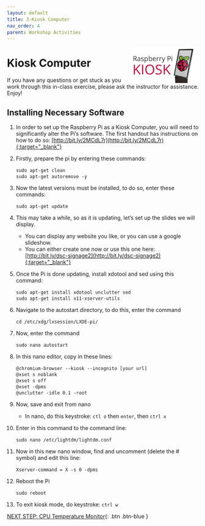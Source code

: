 ```yaml
---
layout: default
title: 3-Kiosk Computer
nav_order: 4
parent: Workshop Activities
---
```


<img src="images/act-3/logo-3.png" alt="kiosk" style="float:right;width:180px;">

# Kiosk Computer

If you have any questions or get stuck as you work through this in-class exercise, please ask the instructor for assistance. Enjoy!

## Installing Necessary Software

1.  In order to set up the Raspberry Pi as a Kiosk Computer, you will need to significantly alter the Pi’s software. The first handout has instructions on how to do so: [http://bit.ly/2MCdL7r](http://bit.ly/2MCdL7r){:target="_blank"}
2.  Firstly, prepare the pi by entering these commands:

    ```
    sudo apt-get clean
    sudo apt-get autoremove -y
    ```

3.  Now the latest versions must be installed, to do so, enter these commands:

    ```
    sudo apt-get update
    ```

4.  This may take a while, so as it is updating, let’s set up the slides we will display.

    -   You can display any website you like, or you can use a google slideshow.
    -   You can either create one now or use this one here:  [http://bit.ly/dsc-signage2](http://bit.ly/dsc-signage2){:target="_blank"}

5.  Once the Pi is done updating, install xdotool and sed using this command:

    ```
    sudo apt-get install xdotool unclutter sed
    sudo apt-get install x11-xserver-utils
    ```

6.  Navigate to the autostart directory, to do this, enter the command

    ```
    cd /etc/xdg/lxsession/LXDE-pi/
    ```

7.  Now, enter the command

    ```
    sudo nano autostart
    ```

8.  In this nano editor, copy in these lines:

    ```
    @chromium-browser --kiosk --incognito [your url]
    @xset s noblank
    @xset s off
    @xset -dpms
    @unclutter -idle 0.1 -root
    ```

9.  Now, save and exit from nano
    -   In nano, do this keystroke: `ctl o` then `enter`, then `ctrl x`

0.  Enter in this command to the command line:

    ```
    sudo nano /etc/lightdm/lightdm.conf
    ```

1.  Now in this new nano window, find and uncomment (delete the # symbol) and edit this line:

    ```
    Xserver-command = X -s 0 -dpms
    ```

2.  Reboot the Pi

    ```
    sudo reboot
    ```

3.  To exit kiosk mode, do keystroke: `ctrl w`

[NEXT STEP: CPU Temperature Monitor](act-4.html){: .btn .btn-blue }
